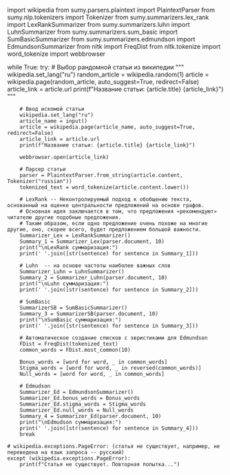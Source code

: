 import wikipedia
from sumy.parsers.plaintext import PlaintextParser
from sumy.nlp.tokenizers import Tokenizer
from sumy.summarizers.lex_rank import LexRankSummarizer
from sumy.summarizers.luhn import LuhnSummarizer
from sumy.summarizers.sum_basic import SumBasicSummarizer
from sumy.summarizers.edmundson import EdmundsonSummarizer
from nltk import FreqDist
from nltk.tokenize import word_tokenize
import webbrowser

while True:
    try:
        # Выбор рандомной статьи из википедии
        """
        wikipedia.set_lang("ru")
        random_article = wikipedia.random(1)
        article = wikipedia.page(random_article, auto_suggest=True, redirect=False)
        article_link = article.url
        print(f"Название статьи: {article.title} {article_link}")
        """

        # Ввод искомой статьи
        wikipedia.set_lang("ru")
        article_name = input()
        article = wikipedia.page(article_name, auto_suggest=True, redirect=False)
        article_link = article.url
        print(f"Название статьи: {article.title} {article_link}")

        webbrowser.open(article_link)

        # Парсер статьи
        parser = PlaintextParser.from_string(article.content, Tokenizer("russian"))
        tokenized_text = word_tokenize(article.content.lower())

        # LexRank -- Неконтролируемый подход к обобщению текста, основанный на оценке центральности предложений на основе графов.
        # Основная идея заключается в том, что предложения «рекомендуют» читателю другие подобные предложения.
        # Таким образом, если одно предложение очень похоже на многие другие, оно, скорее всего, будет предложением большой важности.
        Summarizer_Lex = LexRankSummarizer()
        Summary_1 = Summarizer_Lex(parser.document, 10)
        print("\nLexRank суммаризация:")
        print(' '.join([str(sentence) for sentence in Summary_1]))

        # Luhn  -- на основе частоты наиболее важных слов
        Summarizer_Luhn = LuhnSummarizer()
        Summary_2 = Summarizer_Luhn(parser.document, 10)
        print("\nLuhn суммаризация:")
        print(' '.join([str(sentence) for sentence in Summary_2]))

        # SumBasic
        SummarizerSB = SumBasicSummarizer()
        Summary_3 = SummarizerSB(parser.document, 10)
        print("\nSumBasic суммаризация:")
        print(' '.join([str(sentence) for sentence in Summary_3]))

        # Автоматическое создание списков с эвристиками для Edmundson
        FDist = FreqDist(tokenized_text)
        common_words = FDist.most_common(10)

        Bonus_words = [word for word, _ in common_words]
        Stigma_words = [word for word, _ in reversed(common_words)]
        Null_words = [word for word, _ in common_words]

        # Edmudson
        Summarizer_Ed = EdmundsonSummarizer()
        Summarizer_Ed.bonus_words = Bonus_words
        Summarizer_Ed.stigma_words = Stigma_words
        Summarizer_Ed.null_words = Null_words
        Summary_4 = Summarizer_Ed(parser.document, 10)
        print("\nEdmudson суммаризация:")
        print(' '.join([str(sentence) for sentence in Summary_4]))
        break

    # wikipedia.exceptions.PageError: (статья не существует, например, не переведена на язык запроса -- русский)
    except (wikipedia.exceptions.PageError):
        print(f"Статья не существует. Повторная попытка...")
